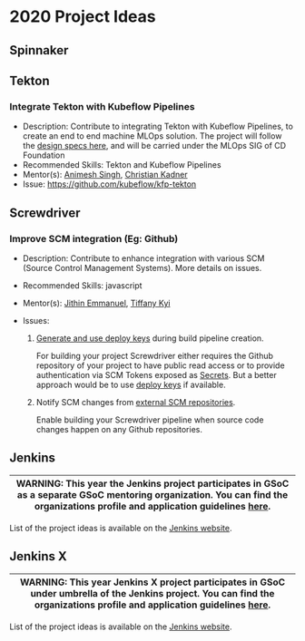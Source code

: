 # 2020 Project Ideas


## Spinnaker

## Tekton

### Integrate Tekton with Kubeflow Pipelines

- Description: Contribute to integrating Tekton with Kubeflow Pipelines, to create an end to end machine MLOps solution. The project will follow the [design specs here](https://docs.google.com/document/d/1oXOdiItI4GbEe_qzyBmMAqfLBjfYX1nM94WHY3EPa94/edit#heading=h.bqfysjn55rqn), and will be carried under the MLOps SIG of CD Foundation
- Recommended Skills: Tekton and Kubeflow Pipelines
- Mentor(s): [Animesh Singh](https://github.com/animeshsingh), [Christian Kadner](https://github.com/ckadner)
- Issue: https://github.com/kubeflow/kfp-tekton

## Screwdriver

### Improve SCM integration (Eg: Github)

- Description: Contribute to enhance integration with various SCM (Source Control Management Systems). More details on issues.
- Recommended Skills: javascript
- Mentor(s): [Jithin Emmanuel](https://github.com/jithine), [Tiffany Kyi](https://github.com/tkyi/)
- Issues:

    1. [Generate and use deploy keys](https://github.com/screwdriver-cd/screwdriver/issues/1079) during build pipeline creation.

        For building your project Screwdriver either requires the Github repository of your project to have public read access or to provide authentication via SCM Tokens exposed as [Secrets](https://docs.screwdriver.cd/user-guide/configuration/secrets). But a better approach would be to use [deploy keys](https://developer.github.com/v3/guides/managing-deploy-keys/#deploy-keys) if available.

    2. Notify SCM changes from [external SCM repositories](https://github.com/screwdriver-cd/screwdriver/issues/1415). 

        Enable building your Screwdriver pipeline when source code changes happen on any Github repositories. 

## Jenkins

| WARNING: This year the Jenkins project participates in GSoC as a separate GSoC mentoring organization. You can find the organizations profile and application guidelines [here](https://summerofcode.withgoogle.com/organizations/4945163270488064/). |
| --- |

List of the project ideas is available on the [Jenkins website](https://jenkins.io/projects/gsoc/2020/project-ideas/).

## Jenkins X

| WARNING: This year Jenkins X project participates in GSoC under umbrella of the Jenkins project. You can find the organizations profile and application guidelines [here](https://summerofcode.withgoogle.com/organizations/4945163270488064/). |
| --- |

List of the project ideas is available on the [Jenkins website](https://jenkins.io/projects/gsoc/2020/project-ideas/).
